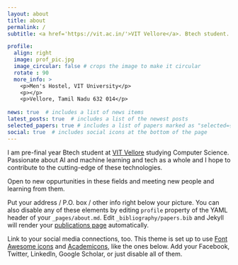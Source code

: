 ```yaml
---
layout: about
title: about
permalink: /
subtitle: <a href='https://vit.ac.in/'>VIT Vellore</a>. Btech student.

profile:
  align: right
  image: prof_pic.jpg
  image_circular: false # crops the image to make it circular
  rotate : 90
  more_info: >
    <p>Men's Hostel, VIT University</p>
    <p></p>
    <p>Vellore, Tamil Nadu 632 014</p>
    
news: true  # includes a list of news items
latest_posts: true  # includes a list of the newest posts
selected_papers: true # includes a list of papers marked as "selected={true}"
social: true  # includes social icons at the bottom of the page
---
```


I am pre-final year Btech student at [VIT Vellore](https://vit.ac.in/) studying Computer Science. Passionate about AI and machine learning and tech as a whole and I hope to contribute to the cutting-edge of these technologies.

Open to new oppurtunities in these fields and meeting new people and learning from them.

Put your address / P.O. box / other info right below your picture. You can also disable any of these elements by editing `profile` property of the YAML header of your `_pages/about.md`. Edit `_bibliography/papers.bib` and Jekyll will render your [publications page](/al-folio/publications/) automatically.

Link to your social media connections, too. This theme is set up to use [Font Awesome icons](https://fontawesome.com/) and [Academicons](https://jpswalsh.github.io/academicons/), like the ones below. Add your Facebook, Twitter, LinkedIn, Google Scholar, or just disable all of them.